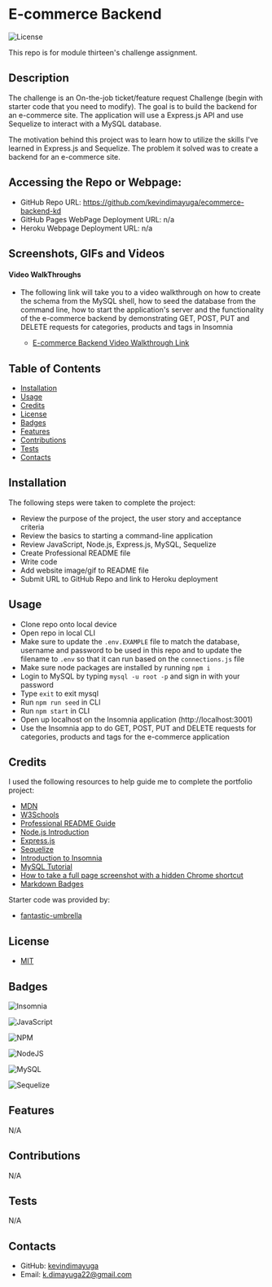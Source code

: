 # E-commerce Backend

![License](https://img.shields.io/badge/license-MIT-blue)

This repo is for module thirteen's challenge assignment.

## Description

The challenge is an On-the-job ticket/feature request Challenge (begin with starter code that you need to modify). The goal is to build the backend for an e-commerce site. The application will use a Express.js API and use Sequelize to interact with a MySQL database.

The motivation behind this project was to learn how to utilize the skills I've learned in Express.js and Sequelize. The problem it solved was to create a backend for an e-commerce site.

## Accessing the Repo or Webpage:

- GitHub Repo URL: https://github.com/kevindimayuga/ecommerce-backend-kd
- GitHub Pages WebPage Deployment URL: n/a
- Heroku Webpage Deployment URL: n/a

## Screenshots, GIFs and Videos

#### Video WalkThroughs
- The following link will take you to a video walkthrough on how to create the schema from the MySQL shell, how to seed the database from the command line, how to start the application's server and the functionality of the e-commerce backend by demonstrating GET, POST, PUT and DELETE requests for categories, products and tags in Insomnia

    - [E-commerce Backend Video Walkthrough Link](https://drive.google.com/drive/folders/1mNIgPSCa7uQs2rGloBkvCrX5vqao1-Hs?usp=sharing)


## Table of Contents

- [Installation](#installation)
- [Usage](#usage)
- [Credits](#credits)
- [License](#license)
- [Badges](#badges)
- [Features](#features)
- [Contributions](#contributions)
- [Tests](#tests)
- [Contacts](#Contacts)

## Installation

The following steps were taken to complete the project:
- Review the purpose of the project, the user story and acceptance criteria
- Review the basics to starting a command-line application
- Review JavaScript, Node.js, Express.js, MySQL, Sequelize
- Create Professional README file
- Write code
- Add website image/gif to README file
- Submit URL to GitHub Repo and link to Heroku deployment

## Usage

- Clone repo onto local device
- Open repo in local CLI
- Make sure to update the `.env.EXAMPLE` file to match the database, username and password to be used in this repo and to update the filename to `.env` so that it can run based on the `connections.js` file
- Make sure node packages are installed by running `npm i`
- Login to MySQL by typing `mysql -u root -p` and sign in with your password
- Type `exit` to exit mysql
- Run `npm run seed` in CLI
- Run `npm start` in CLI
- Open up localhost on the Insomnia application (http://localhost:3001)
- Use the Insomnia app to do GET, POST, PUT and DELETE requests for categories, products and tags for the e-commerce application

## Credits

I used the following resources to help guide me to complete the portfolio project:

- [MDN](https://developer.mozilla.org/en-US/)
- [W3Schools](https://www.w3schools.com/)
- [Professional README Guide](https://coding-boot-camp.github.io/full-stack/github/professional-readme-guide)
- [Node.js Introduction](https://www.w3schools.com/nodejs/nodejs_intro.asp)
- [Express.js](https://expressjs.com/)
- [Sequelize](https://sequelize.org/)
- [Introduction to Insomnia](https://docs.insomnia.rest/insomnia/get-started)
- [MySQL Tutorial](https://www.w3schools.com/MySQL/default.asp)
- [How to take a full page screenshot with a hidden Chrome shortcut](https://zapier.com/blog/full-page-screenshots-in-chrome/)
- [Markdown Badges](https://ileriayo.github.io/markdown-badges/)

Starter code was provided by:

- [fantastic-umbrella](https://github.com/coding-boot-camp/fantastic-umbrella/tree/main)

## License

- [MIT](https://opensource.org/license/mit/)

## Badges

![Insomnia](https://img.shields.io/badge/Insomnia-black?style=for-the-badge&logo=insomnia&logoColor=5849BE)

![JavaScript](https://img.shields.io/badge/javascript-%23323330.svg?style=for-the-badge&logo=javascript&logoColor=%23F7DF1E)

![NPM](https://img.shields.io/badge/NPM-%23000000.svg?style=for-the-badge&logo=npm&logoColor=white)

![NodeJS](https://img.shields.io/badge/node.js-6DA55F?style=for-the-badge&logo=node.js&logoColor=white)

![MySQL](https://img.shields.io/badge/mysql-%2300f.svg?style=for-the-badge&logo=mysql&logoColor=white)

![Sequelize](https://img.shields.io/badge/Sequelize-52B0E7?style=for-the-badge&logo=Sequelize&logoColor=white)


## Features

N/A

## Contributions

N/A

## Tests

N/A

## Contacts

- GitHub: [kevindimayuga](https://github.com/kevindimayuga)
- Email: k.dimayuga22@gmail.com